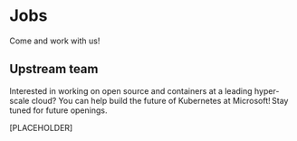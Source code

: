 # Jobs

Come and work with us!

## Upstream team

Interested in working on open source and containers at a leading hyper-scale cloud? You can help build the future of Kubernetes at Microsoft! Stay tuned for future
openings.

[PLACEHOLDER]
